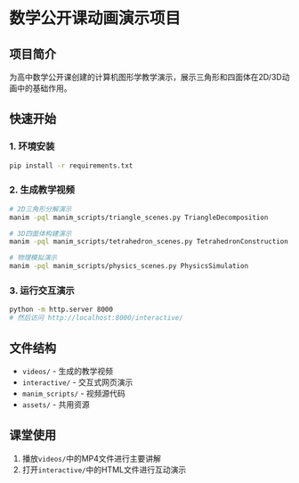 # 数学公开课动画演示项目

## 项目简介
为高中数学公开课创建的计算机图形学教学演示，展示三角形和四面体在2D/3D动画中的基础作用。

## 快速开始

### 1. 环境安装
```bash
pip install -r requirements.txt
```

### 2. 生成教学视频
```bash
# 2D三角形分解演示
manim -pql manim_scripts/triangle_scenes.py TriangleDecomposition

# 3D四面体构建演示  
manim -pql manim_scripts/tetrahedron_scenes.py TetrahedronConstruction

# 物理模拟演示
manim -pql manim_scripts/physics_scenes.py PhysicsSimulation
```

### 3. 运行交互演示
```bash
python -m http.server 8000
# 然后访问 http://localhost:8000/interactive/
```

## 文件结构
- `videos/` - 生成的教学视频
- `interactive/` - 交互式网页演示
- `manim_scripts/` - 视频源代码
- `assets/` - 共用资源

## 课堂使用
1. 播放`videos/`中的MP4文件进行主要讲解
2. 打开`interactive/`中的HTML文件进行互动演示